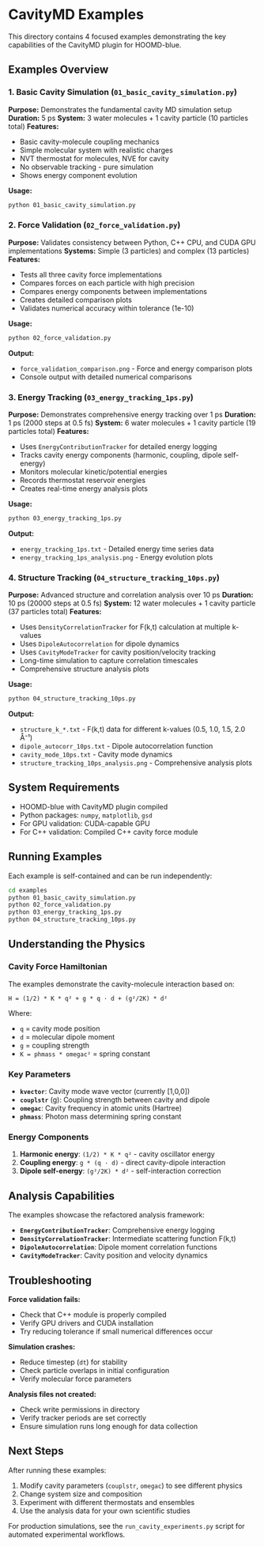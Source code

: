 # CavityMD Examples

This directory contains 4 focused examples demonstrating the key capabilities of the CavityMD plugin for HOOMD-blue.

## Examples Overview

### 1. Basic Cavity Simulation (`01_basic_cavity_simulation.py`)
**Purpose:** Demonstrates the fundamental cavity MD simulation setup
**Duration:** 5 ps
**System:** 3 water molecules + 1 cavity particle (10 particles total)
**Features:**
- Basic cavity-molecule coupling mechanics
- Simple molecular system with realistic charges
- NVT thermostat for molecules, NVE for cavity
- No observable tracking - pure simulation
- Shows energy component evolution

**Usage:**
```bash
python 01_basic_cavity_simulation.py
```

### 2. Force Validation (`02_force_validation.py`)
**Purpose:** Validates consistency between Python, C++ CPU, and CUDA GPU implementations
**Systems:** Simple (3 particles) and complex (13 particles)
**Features:**
- Tests all three cavity force implementations
- Compares forces on each particle with high precision
- Compares energy components between implementations
- Creates detailed comparison plots
- Validates numerical accuracy within tolerance (1e-10)

**Usage:**
```bash
python 02_force_validation.py
```

**Output:**
- `force_validation_comparison.png` - Force and energy comparison plots
- Console output with detailed numerical comparisons

### 3. Energy Tracking (`03_energy_tracking_1ps.py`)
**Purpose:** Demonstrates comprehensive energy tracking over 1 ps
**Duration:** 1 ps (2000 steps at 0.5 fs)
**System:** 6 water molecules + 1 cavity particle (19 particles total)
**Features:**
- Uses `EnergyContributionTracker` for detailed energy logging
- Tracks cavity energy components (harmonic, coupling, dipole self-energy)
- Monitors molecular kinetic/potential energies
- Records thermostat reservoir energies
- Creates real-time energy analysis plots

**Usage:**
```bash
python 03_energy_tracking_1ps.py
```

**Output:**
- `energy_tracking_1ps.txt` - Detailed energy time series data
- `energy_tracking_1ps_analysis.png` - Energy evolution plots

### 4. Structure Tracking (`04_structure_tracking_10ps.py`)
**Purpose:** Advanced structure and correlation analysis over 10 ps
**Duration:** 10 ps (20000 steps at 0.5 fs)
**System:** 12 water molecules + 1 cavity particle (37 particles total)
**Features:**
- Uses `DensityCorrelationTracker` for F(k,t) calculation at multiple k-values
- Uses `DipoleAutocorrelation` for dipole dynamics
- Uses `CavityModeTracker` for cavity position/velocity tracking
- Long-time simulation to capture correlation timescales
- Comprehensive structure analysis plots

**Usage:**
```bash
python 04_structure_tracking_10ps.py
```

**Output:**
- `structure_k_*.txt` - F(k,t) data for different k-values (0.5, 1.0, 1.5, 2.0 Å⁻¹)
- `dipole_autocorr_10ps.txt` - Dipole autocorrelation function
- `cavity_mode_10ps.txt` - Cavity mode dynamics
- `structure_tracking_10ps_analysis.png` - Comprehensive analysis plots

## System Requirements

- HOOMD-blue with CavityMD plugin compiled
- Python packages: `numpy`, `matplotlib`, `gsd`
- For GPU validation: CUDA-capable GPU
- For C++ validation: Compiled C++ cavity force module

## Running Examples

Each example is self-contained and can be run independently:

```bash
cd examples
python 01_basic_cavity_simulation.py
python 02_force_validation.py
python 03_energy_tracking_1ps.py
python 04_structure_tracking_10ps.py
```

## Understanding the Physics

### Cavity Force Hamiltonian
The examples demonstrate the cavity-molecule interaction based on:
```
H = (1/2) * K * q² + g * q · d + (g²/2K) * d²
```
Where:
- `q` = cavity mode position
- `d` = molecular dipole moment  
- `g` = coupling strength
- `K = phmass * omegac²` = spring constant

### Key Parameters
- **`kvector`**: Cavity mode wave vector (currently [1,0,0])
- **`couplstr`** (g): Coupling strength between cavity and dipole
- **`omegac`**: Cavity frequency in atomic units (Hartree)
- **`phmass`**: Photon mass determining spring constant

### Energy Components
1. **Harmonic energy**: `(1/2) * K * q²` - cavity oscillator energy
2. **Coupling energy**: `g * (q · d)` - direct cavity-dipole interaction
3. **Dipole self-energy**: `(g²/2K) * d²` - self-interaction correction

## Analysis Capabilities

The examples showcase the refactored analysis framework:

- **`EnergyContributionTracker`**: Comprehensive energy logging
- **`DensityCorrelationTracker`**: Intermediate scattering function F(k,t)
- **`DipoleAutocorrelation`**: Dipole moment correlation functions
- **`CavityModeTracker`**: Cavity position and velocity dynamics

## Troubleshooting

**Force validation fails:**
- Check that C++ module is properly compiled
- Verify GPU drivers and CUDA installation
- Try reducing tolerance if small numerical differences occur

**Simulation crashes:**
- Reduce timestep (`dt`) for stability
- Check particle overlaps in initial configuration
- Verify molecular force parameters

**Analysis files not created:**
- Check write permissions in directory
- Verify tracker periods are set correctly
- Ensure simulation runs long enough for data collection

## Next Steps

After running these examples:
1. Modify cavity parameters (`couplstr`, `omegac`) to see different physics
2. Change system size and composition
3. Experiment with different thermostats and ensembles
4. Use the analysis data for your own scientific studies

For production simulations, see the `run_cavity_experiments.py` script for automated experimental workflows. 